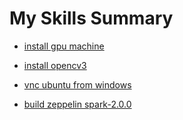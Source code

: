 # My Skills Summary

* [install gpu machine](install-gpu-machine.md)

* [install opencv3](install-opencv3.md)

* [vnc ubuntu from windows](vnc-ubuntu-from-windows.txt)

* [build zeppelin spark-2.0.0](build-zeppelin-spark-2.0.0.txt)
